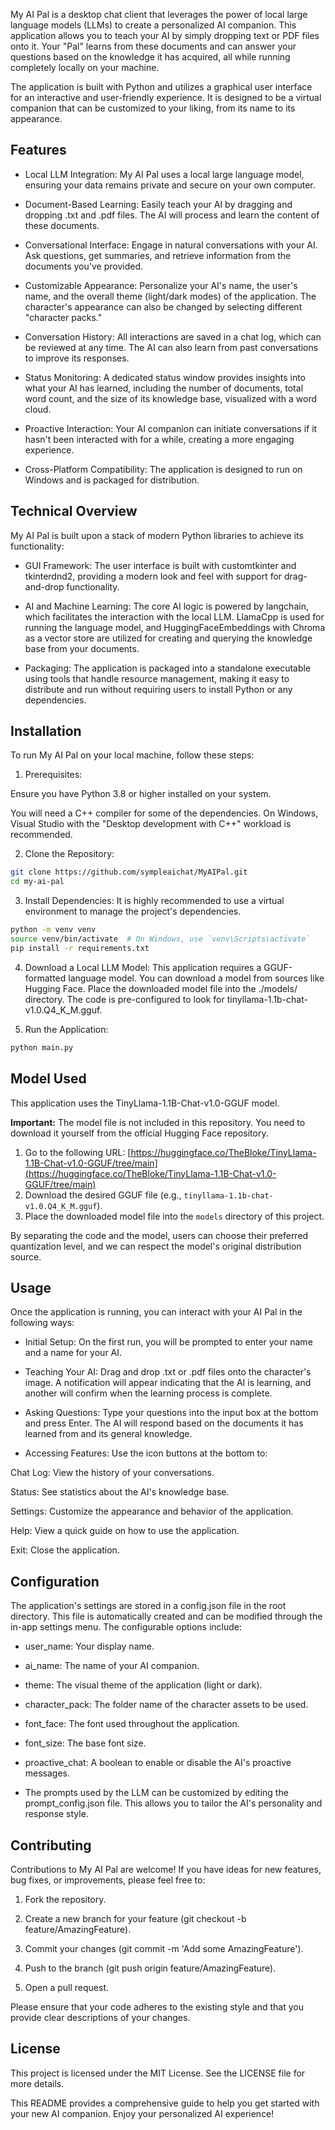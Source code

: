 My AI Pal is a desktop chat client that leverages the power of local large language models (LLMs) to create a personalized AI companion. This application allows you to teach your AI by simply dropping text or PDF files onto it. Your "Pal" learns from these documents and can answer your questions based on the knowledge it has acquired, all while running completely locally on your machine.

The application is built with Python and utilizes a graphical user interface for an interactive and user-friendly experience. It is designed to be a virtual companion that can be customized to your liking, from its name to its appearance.


## Features
- Local LLM Integration: My AI Pal uses a local large language model, ensuring your data remains private and secure on your own computer.

- Document-Based Learning: Easily teach your AI by dragging and dropping .txt and .pdf files. The AI will process and learn the content of these documents.

- Conversational Interface: Engage in natural conversations with your AI. Ask questions, get summaries, and retrieve information from the documents you've provided.

- Customizable Appearance: Personalize your AI's name, the user's name, and the overall theme (light/dark modes) of the application. The character's appearance can also be changed by selecting different "character packs."

- Conversation History: All interactions are saved in a chat log, which can be reviewed at any time. The AI can also learn from past conversations to improve its responses.

- Status Monitoring: A dedicated status window provides insights into what your AI has learned, including the number of documents, total word count, and the size of its knowledge base, visualized with a word cloud.

- Proactive Interaction: Your AI companion can initiate conversations if it hasn't been interacted with for a while, creating a more engaging experience.

- Cross-Platform Compatibility: The application is designed to run on Windows and is packaged for distribution.


## Technical Overview
My AI Pal is built upon a stack of modern Python libraries to achieve its functionality:

- GUI Framework: The user interface is built with customtkinter and tkinterdnd2, providing a modern look and feel with support for drag-and-drop functionality.

- AI and Machine Learning: The core AI logic is powered by langchain, which facilitates the interaction with the local LLM. LlamaCpp is used for running the language model, and HuggingFaceEmbeddings with Chroma as a vector store are utilized for creating and querying the knowledge base from your documents.

- Packaging: The application is packaged into a standalone executable using tools that handle resource management, making it easy to distribute and run without requiring users to install Python or any dependencies.


## Installation
To run My AI Pal on your local machine, follow these steps:

1. Prerequisites:

Ensure you have Python 3.8 or higher installed on your system.

You will need a C++ compiler for some of the dependencies. On Windows, Visual Studio with the "Desktop development with C++" workload is recommended.

2. Clone the Repository:
```Bash
git clone https://github.com/sympleaichat/MyAIPal.git
cd my-ai-pal
```


3. Install Dependencies: It is highly recommended to use a virtual environment to manage the project's dependencies.
```Bash
python -m venv venv
source venv/bin/activate  # On Windows, use `venv\Scripts\activate`
pip install -r requirements.txt
```


4. Download a Local LLM Model: This application requires a GGUF-formatted language model. You can download a model from sources like Hugging Face. Place the downloaded model file into the ./models/ directory. The code is pre-configured to look for tinyllama-1.1b-chat-v1.0.Q4_K_M.gguf.


5. Run the Application:
```Bash
python main.py
```


## Model Used

This application uses the TinyLlama-1.1B-Chat-v1.0-GGUF model.

**Important:** The model file is not included in this repository. You need to download it yourself from the official Hugging Face repository.

1.  Go to the following URL:
    [https://huggingface.co/TheBloke/TinyLlama-1.1B-Chat-v1.0-GGUF/tree/main](https://huggingface.co/TheBloke/TinyLlama-1.1B-Chat-v1.0-GGUF/tree/main)
2.  Download the desired GGUF file (e.g., `tinyllama-1.1b-chat-v1.0.Q4_K_M.gguf`).
3.  Place the downloaded model file into the `models` directory of this project.

By separating the code and the model, users can choose their preferred quantization level, and we can respect the model's original distribution source.


## Usage
Once the application is running, you can interact with your AI Pal in the following ways:

- Initial Setup: On the first run, you will be prompted to enter your name and a name for your AI.

- Teaching Your AI: Drag and drop .txt or .pdf files onto the character's image. A notification will appear indicating that the AI is learning, and another will confirm when the learning process is complete.

- Asking Questions: Type your questions into the input box at the bottom and press Enter. The AI will respond based on the documents it has learned from and its general knowledge.

- Accessing Features: Use the icon buttons at the bottom to:

Chat Log: View the history of your conversations.

Status: See statistics about the AI's knowledge base.

Settings: Customize the appearance and behavior of the application.

Help: View a quick guide on how to use the application.

Exit: Close the application.


## Configuration
The application's settings are stored in a config.json file in the root directory. This file is automatically created and can be modified through the in-app settings menu. The configurable options include:

- user_name: Your display name.

- ai_name: The name of your AI companion.

- theme: The visual theme of the application (light or dark).

- character_pack: The folder name of the character assets to be used.

- font_face: The font used throughout the application.

- font_size: The base font size.

- proactive_chat: A boolean to enable or disable the AI's proactive messages.

- The prompts used by the LLM can be customized by editing the prompt_config.json file. This allows you to tailor the AI's personality and response style.


## Contributing
Contributions to My AI Pal are welcome! If you have ideas for new features, bug fixes, or improvements, please feel free to:

1. Fork the repository.

2. Create a new branch for your feature (git checkout -b feature/AmazingFeature).

3. Commit your changes (git commit -m 'Add some AmazingFeature').

4. Push to the branch (git push origin feature/AmazingFeature).

5. Open a pull request.

Please ensure that your code adheres to the existing style and that you provide clear descriptions of your changes.

## License
This project is licensed under the MIT License. See the LICENSE file for more details.

This README provides a comprehensive guide to help you get started with your new AI companion. Enjoy your personalized AI experience!
